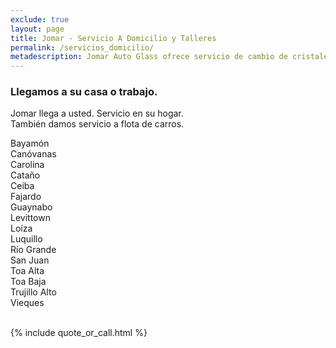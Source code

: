 ```yaml
---
exclude: true
layout: page
title: Jomar - Servicio A Domicilio y Talleres
permalink: /servicios_domicilio/
metadescription: Jomar Auto Glass ofrece servicio de cambio de cristales en Puerto Rico y Vieques. Con los mejores precios, servicio garantizado a domicilio.
---
```


<h3>Llegamos a su casa o trabajo.</h3>

Jomar llega a usted.  Servicio en su hogar.<br/>
También damos servicio a flota de carros.<br/>

<div class="multicol-container">
	<div class="multicol">
		Bayamón<br/>
		Canóvanas <br/>
		Carolina<br/>
		Cataño<br/>
		Ceiba<br/>
		Fajardo<br/>
		Guaynabo<br/>
		Levittown
	</div>
	<div class="multicol">
		Loíza<br/>
		Luquillo<br/>
		Río Grande<br/>
		San Juan<br/>
		Toa Alta<br/>
		Toa Baja<br/>
		Trujillo Alto<br/>
		Vieques<br/><br/>
	</div>
</div>

{% include quote_or_call.html %}
